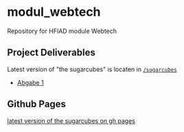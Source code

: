 # modul_webtech
Repository for HFIAD module Webtech

## Project Deliverables

Latest version of "the sugarcubes" is locaten in [`/sugarcubes`](https://github.com/AarKro/modul_webtech/tree/main/sugarcubes)

- [Abgabe 1](https://github.com/AarKro/modul_webtech/releases/tag/abgabe-1)


## Github Pages
[latest version of the sugarcubes on gh pages](https://aarkro.github.io/modul_webtech/sugarcubes/sugarcubes.html)
